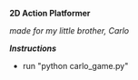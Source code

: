 **2D Action Platformer**

 *made for my little brother, Carlo*


 ***Instructions***
 - run "python carlo_game.py"

